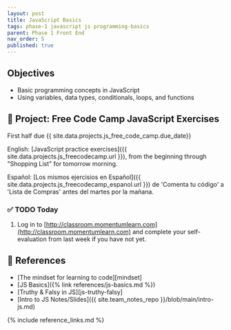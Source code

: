 ```yaml
---
layout: post
title: JavaScript Basics
tags: phase-1 javascript js programming-basics
parent: Phase 1 Front End
nav_order: 5
published: true
---
```


## Objectives

- Basic programming concepts in JavaScript
- Using variables, data types, conditionals, loops, and functions

## 🎯 Project: Free Code Camp JavaScript Exercises

First half due {{ site.data.projects.js_free_code_camp.due_date}}

English:
[JavaScript practice exercises]({{ site.data.projects.js_freecodecamp.url }}), from the beginning through "Shopping List" for tomorrow morning.

Español:
[Los mismos ejercisios en Español]({{ site.data.projects.js_freecodecamp_espanol.url }}) de 'Comenta tu código' a 'Lista de Compras' antes del martes por la mañana.

### ✅ TODO Today

1. Log in to [http://classroom.momentumlearn.com](http://classroom.momentumlearn.com) and complete your self-evaluation from last week if you have not yet.

## 🔖 References

- [The mindset for learning to code][mindset]
- [JS Basics]({% link references/js-basics.md %})
- [Truthy & Falsy in JS][js-truthy-falsy]
- [Intro to JS Notes/Slides]({{ site.team_notes_repo }}/blob/main/intro-js.md)

{% include reference_links.md %}
